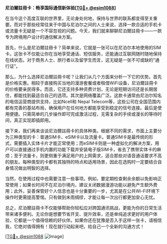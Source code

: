 **尼泊爾註冊卡：畅享国际通信新体验[[TG💪+ @esim1088](https://t.me/s/esim1088)]**

在当今这个高度互联的世界里，无论身处何地，保持与世界的联系都变得至关重要。而对于那些经常往来于中国与尼泊尔之间的人士来说，选择一款合适的手机卡或流量卡无疑是一个不容忽视的问题。今天，我们就来聊聊尼泊爾註冊卡——一款专为跨境用户设计的通信解决方案。

首先，什么是尼泊爾註冊卡？简单来说，它就是一张可以在尼泊尔本地使用的SIM卡。这张卡不仅能让你在当地享受通话、短信服务，还能通过互联网随时随地保持在线状态。对于商务人士、旅行者以及留学生而言，这无疑是一张不可或缺的“通行证”。

那么，为什么选择尼泊爾註冊卡呢？让我们从几个方面来分析一下它的优势。首先是价格实惠。相较于直接购买当地的漫游套餐或者租借WiFi设备，尼泊爾註冊卡的价格要亲民得多。而且，它还支持多种资费计划，无论是短期访问还是长期居住，都能找到最适合自己的选项。其次是网络覆盖广泛。这款卡通常由尼泊尔知名的电信运营商提供支持，比如Ncell和 Nepal Telecom等，这些公司在全国范围内都有完善的基站布局，确保用户在任何地方都能享受到稳定的信号连接。最后是使用便捷。只需简单的几步操作即可完成激活过程，无需复杂的手续或漫长的等待时间，真正实现即插即用。

接下来，我们再来谈谈尼泊爾註冊卡的具体种类。根据不同的需求，市面上主要分为三种类型的卡：普通SIM卡、eSIM卡以及流量卡。普通SIM卡是最传统的形式，需要插入实体卡片才能正常使用；而eSIM卡则是一种虚拟化的解决方案，用户可以直接通过手机内置的功能下载并安装电子版SIM卡，省去了携带实体卡的麻烦；至于流量卡，则更侧重于满足用户的上网需求，适合那些对语音通话要求不高的朋友。每种类型的卡都有其独特的特点和适用场景，因此在选购时一定要结合自身情况做出明智的选择。

当然，在使用过程中也需要注意一些事项。例如，要定期检查剩余余额以免影响正常使用；如果长时间不在尼泊尔境内，建议关闭数据漫游功能以避免产生额外费用；此外，妥善保管好个人信息也是十分重要的一步，尤其是在公共Wi-Fi环境下操作时更需提高警惕。只有做到未雨绸缪，才能让每一次出行都更加安心无忧。

总之，尼泊爾註冊卡不仅能够帮助你轻松应对跨国通讯挑战，更能为你的日常生活带来诸多便利。无论你是想要节省开支、提升效率，还是单纯追求更好的用户体验，它都是一个值得信赖的好伙伴。如果你还在犹豫是否入手这样一张卡，请相信我，它绝对值得拥有！现在就行动起来吧，给自己一个全新的沟通方式！

[[TG💪+ @esim1088](https://t.me/s/esim1088) ![Image](https://i.postimg.cc/4NQfJmqS/Snipaste-2025-05-13-00-14-12.png)]